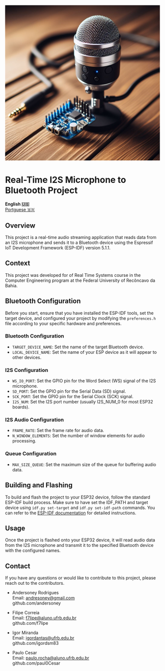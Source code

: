 <h1 align="center">
    <img alt="Banner" title="#Banner" src="./dir-assets/banner.jpeg" />
</h1>

# Real-Time I2S Microphone to Bluetooth Project

<strong>English 🇺🇸</strong>
<br>
[Portguese 🇧🇷](./README.pt.md) 

## Overview

This project is a real-time audio streaming application that reads data from an I2S microphone and sends it to a Bluetooth device using the Espressif IoT Development Framework (ESP-IDF) version 5.1.1.

## Context

This project was developed for of Real Time Systems course in the Computer Engineering program at the Federal University of Recôncavo da Bahia.

## Bluetooth Configuration

Before you start, ensure that you have installed the ESP-IDF tools, set the target device, and configured your project by modifying the `preferences.h` file according to your specific hardware and preferences.

### Bluetooth Configuration

- `TARGET_DEVICE_NAME`: Set the name of the target Bluetooth device.
- `LOCAL_DEVICE_NAME`: Set the name of your ESP device as it will appear to other devices.

### I2S Configuration

- `WS_IO_PORT`: Set the GPIO pin for the Word Select (WS) signal of the I2S microphone.
- `SD_PORT`: Set the GPIO pin for the Serial Data (SD) signal.
- `SCK_PORT`: Set the GPIO pin for the Serial Clock (SCK) signal.
- `I2S_NUM`: Set the I2S port number (usually I2S_NUM_0 for most ESP32 boards).

### I2S Audio Configuration

- `FRAME_RATE`: Set the frame rate for audio data.
- `N_WINDOW_ELEMENTS`: Set the number of window elements for audio processing.

### Queue Configuration

- `MAX_SIZE_QUEUE`: Set the maximum size of the queue for buffering audio data.

## Building and Flashing

To build and flash the project to your ESP32 device, follow the standard ESP-IDF build process. Make sure to have set the IDF_PATH and target device using `idf.py set-target` and `idf.py set-idf-path` commands. You can refer to the [ESP-IDF documentation](https://docs.espressif.com/projects/esp-idf/en/v5.1.1/get-started/index.html) for detailed instructions.

## Usage

Once the project is flashed onto your ESP32 device, it will read audio data from the I2S microphone and transmit it to the specified Bluetooth device with the configured names.

## Contact

If you have any questions or would like to contribute to this project, please reach out to the contributors.

- Andersoney Rodrigues
<br>Email: andresoney@gmail.com
<br>github.com/andersoney

- Filipe Correia
<br>Email: f7lipe@aluno.ufrb.edu.br
<br>github.com/f7lipe

- Igor Miranda
<br>Email: igordantas@ufrb.edu.br
<br>github.com/igordsm83

- Paulo Cesar
<br>Email:  paulo.rocha@aluno.ufrb.edu.br
<br>github.com/paul0Cesar
